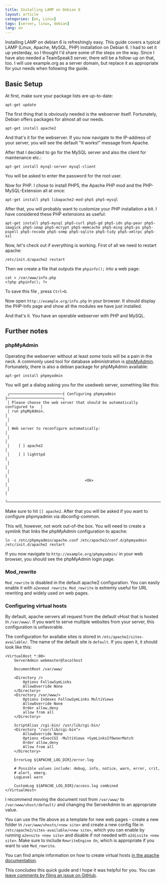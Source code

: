 ```yaml
---
title: Installing LAMP on Debian 6
layout: article
categories: [en, Linux]
tags: [server, linux, debian]
lang: en
---
```

Installing LAMP on debian 6 is refreshingly easy. This guide covers a typical LAMP (Linux, Apache, MySQL, PHP) installation on Debian 6. I had to set it up yesterday, so I thought I'd share some of the steps on the way. Since I have also needed a TeamSpeak3 server, there will be a follow-up on that, too. I will use example.org as a server domain, but replace it as appropriate for your needs when following the guide.

Basic Setup
----------------

At first, make sure your package lists are up-to-date:

	apt-get update

The first thing that is obviously needed is the webserver itself. Fortunately, Debian offers packages for almost all our needs.


	apt-get install apache2


And that's it for the webserver. If you now navigate to the IP-address of your server, you will see the default "It works!" message from Apache.

After that I decided to go for the MySQL server and also the client for maintenance etc.:

	apt-get install mysql-server mysql-client

You will be asked to enter the password for the root user. 

Now for PHP. I chose to install PHP5, the Apache PHP mod and the PHP-MySQL-Extension all at once:

	apt-get install php5 libapache2-mod-php5 php5-mysql

After that, you will probably want to customize your PHP installation a bit. I have considered these PHP extensions as useful:

	apt-get install php5-mysql php5-curl php5-gd php5-idn php-pear php5-imagick php5-imap php5-mcrypt php5-memcache php5-ming php5-ps php5-pspell php5-recode php5-snmp php5-sqlite php5-tidy php5-xmlrpc php5-xsl

Now, let's check out if everything is working. First of all we need to restart apache:

	/etc/init.d/apache2 restart

Then we create a file that outputs the `phpinfo();` into a web page:

	cat > /var/www/info.php
	<?php phpinfo(); ?>

To save this file , press `Ctrl+D`.

Now open `http://example.org/info.php` in your browser. It should display the PHP-Info page and show all the modules we have just installed.

And that's it. You have an operable webserver with PHP and MySQL.

Further notes
--------------


### phpMyAdmin

Operating the webserver without at least *some* tools will be a pain in the neck. A commonly used tool for database administration is [phpMyAdmin](http://www.phpmyadmin.net/home_page/index.php). Fortunately, there is also a debian package for phpMyAdmin available:


	apt-get install phpmyadmin 
	
You will get a dialog asking you for the usedweb server, something like this:                                                                      
                                                                                
	 ┌────────────────────────┤ Configuring phpmyadmin ├─────────────────────────┐  
	 │ Please choose the web server that should be automatically configured to   │  
	 │ run phpMyAdmin.                                                           │  
	 │                                                                           │  
	 │ Web server to reconfigure automatically:                                  │  
	 │                                                                           │  
	 │    [ ] apache2                                                            │  
	 │    [ ] lighttpd                                                           │  
	 │                                                                           │  
	 │                                                                           │  
	 │                                  <Ok>                                     │  
	 │                                                                           │  
	 └───────────────────────────────────────────────────────────────────────────┘   
                                                   
Make sure to hit `[] apache2`. After that you will be asked if you want to configure phpmyadmin via dbconfig-common. 

This will, however, not work out-of-the box. You will need to create a symlink that links the phpMyAdmin configuration to apache:

	ln -s /etc/phpmyadmin/apache.conf /etc/apache2/conf.d/phpmyadmin
	/etc/init.d/apache2 restart


If you now navigate to `http://example.org/phpmyadmin/` in your web browser, you should see the phpMyAdmin login page.

### Mod_rewrite

`Mod_rewrite` is disabled in the default apache2 configuration. You can easily enable it with `a2enmod rewrite`. `Mod_rewrite` is extremly useful for URL rewriting and widely used on web pages.

### Configuring virtual hosts

By default, apache servers all request from the default vHost that is hosted in `/var/www/`. If you want to serve multiple websites from your server, this configuration is unfavorable. 

The configuration for availabe sites is stored in `/etc/apache2/sites-available/`. The name of the default site is `default`. If you open it, it should look like this:

	<VirtualHost *:80>
		ServerAdmin webmaster@localhost

		DocumentRoot /var/www/
		
		<Directory />
			Options FollowSymLinks
			AllowOverride None		
		</Directory>
		<Directory /var/www/>
			Options Indexes FollowSymLinks MultiViews
			AllowOverride None
			Order allow,deny
			allow from all		
		</Directory>

		ScriptAlias /cgi-bin/ /usr/lib/cgi-bin/
		<Directory "/usr/lib/cgi-bin">
			AllowOverride None
			Options +ExecCGI -MultiViews +SymLinksIfOwnerMatch
			Order allow,deny
			Allow from all
		</Directory>

		ErrorLog ${APACHE_LOG_DIR}/error.log

		# Possible values include: debug, info, notice, warn, error, crit,
		# alert, emerg.
		LogLevel warn

		CustomLog ${APACHE_LOG_DIR}/access.log combined
	</VirtualHost>


I recommend moving the document root from `/var/www/` to `/var/www/vhost/default/` and changing the ServerAdmin to an appropriate value.

You can use the file above as a template for new web pages - create a new folder in `/var/www/vhosts/<new site>` and create a new config file in `/etc/apache2/sites-available/<new site>`, which you can enable by running
`a2ensite <new site>` and disable if not needed with `a2dissite <new site>`. Make sure to include `RewriteEngine On`, which is appropriate if you want to use `Mod_rewrite`.

You can find ample information on how to create virtual hosts [in the apache documentation](http://httpd.apache.org/docs/2.2/en/vhosts/).

This concludes this quick guide and I hope it was helpful for you. You can [leave comments by filing an issue on GitHub](https://github.com/NetzwergX/netzwergx.github.com/issues).
